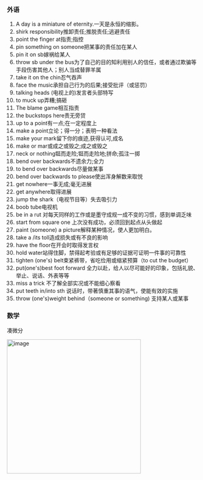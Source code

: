### 外语

1. A day is a miniature of eternity.一天是永恒的缩影。
2. shirk responsibility推卸责任;推脱责任;逃避责任
3. point the finger at指责;指控
4. pin something on someone把某事的责任加在某人
5. pin it on sb嫁祸给某人
6. throw sb under the bus为了自己的目的知利用别人的信任，或者通过欺骗等手段伤害其他人；别人当成替罪羊属
7. take it on the chin忍气吞声
8. face the music承担自己行为的后果;接受批评（或惩罚）
9. talking heads (电视上的)发言者头部特写
10. to muck up弄糟;搞砸
11. The blame game相互指责
12. the buckstops here责无旁贷
13. up to a point有一点;在一定程度上
14. make a point立论；得一分；表明一种看法
15. make your mark留下你的痕迹,获得认可,成名
16. make or mar或成之或毁之;成之或毁之
17. neck or nothing铤而走险;铤而走险地;拼命;孤注一掷
18. bend over backwards不遗余力;全力
19. to bend over backwards尽量做某事
20. bend over backwards to please使出浑身解数来取悦
21. get nowhere一事无成;毫无进展
22. get anywhere取得进展
23. jump the shark（电视节目等）失去吸引力
24. boob tube电视机
25. be in a rut 对每天同样的工作或是墨守成规一成不变的习惯，感到单调乏味
26. start from square one 上次没有成功，必须回到起点从头做起
27. paint (someone) a picture解释某种情况，使人更加明白。
28. take a /its toll造成损失或有不良的影响
29. have the floor在开会时取得发言权
30. hold water站得住脚，禁得起考验或有足够的证据可证明一件事的可靠性
31. tighten (one's) belt束紧裤带，省吃俭用或缩紧预算（to cut the budget）
32. put(one's)best foot forward  全力以赴，给人以尽可能好的印象，包括礼貌、举止、说话、外表等等
33. miss a trick 不了解全部实况或不能细心察看
34. put teeth in/into sth 说话时，带著慎重其事的语气，使能有效的实施
35. throw (one's)weight behind（someone or something) 支持某人或某事


### 数学

凑微分

<img width="352" alt="image" src="https://user-images.githubusercontent.com/48854115/204074705-db31c81d-48c5-437d-8b7e-6f2d11d20930.png">

